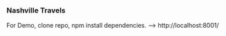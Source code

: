 ### Nashville Travels

For Demo, clone repo, npm install dependencies. --> http://localhost:8001/


